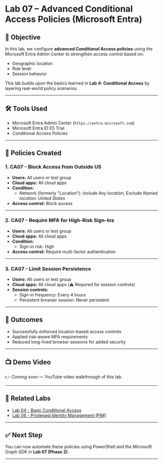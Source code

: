 # Lab 07 – Advanced Conditional Access Policies (Microsoft Entra)

## 🎯 Objective
In this lab, we configure **advanced Conditional Access policies** using the Microsoft Entra Admin Center to strengthen access control based on:
- Geographic location
- Risk level
- Session behavior

This lab builds upon the basics learned in **Lab 4: Conditional Access** by layering real-world policy scenarios.

---

## 🛠️ Tools Used
- Microsoft Entra Admin Center (`https://entra.microsoft.com`)
- Microsoft Entra ID E5 Trial
- Conditional Access Policies

---

## 🔐 Policies Created

### 1. **CA07 - Block Access from Outside US**
- **Users:** All users or test group
- **Cloud apps:** All cloud apps
- **Condition:** 
  - Network (formerly "Location"): Include *Any location*, Exclude *Named location: United States*
- **Access control:** Block access

---

### 2. **CA07 - Require MFA for High-Risk Sign-Ins**
- **Users:** All users or test group
- **Cloud apps:** All cloud apps
- **Condition:** 
  - Sign-in risk: High
- **Access control:** Require multi-factor authentication

---

### 3. **CA07 - Limit Session Persistence**
- **Users:** All users or test group
- **Cloud apps:** All cloud apps (⚠️ Required for session controls)
- **Session controls:**
  - Sign-in frequency: Every 4 hours
  - Persistent browser session: Never persistent

---

## 🧪 Outcomes
- Successfully enforced location-based access controls
- Applied risk-aware MFA requirements
- Reduced long-lived browser sessions for added security

---

## 📺 Demo Video
👉 _Coming soon_ — YouTube video walkthrough of this lab.

---

## 🔗 Related Labs
- [Lab 04 - Basic Conditional Access](../Lab04-Conditional-Access/README.md)
- [Lab 06 - Privileged Identity Management (PIM)](../Lab06-PIM/README.md)

---

## ✅ Next Step
You can now automate these policies using PowerShell and the Microsoft Graph SDK in **Lab 07 (Phase 2)**.

---
